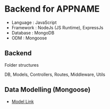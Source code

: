 # Backend for APPNAME

- Language : JavaScript
- Framework : NodeJs (JS Runtime), ExpressJs
- Database : MongoDB
- ODM : Mongoose

## Backend

Folder structures

DB, Models, Controllers, Routes, Middleware, Utils

## Data Modelling (Mongoose)

- [Model Link](https://app.eraser.io/workspace/ADFOsJsWGdHgwX9GBoXI?origin=share)
